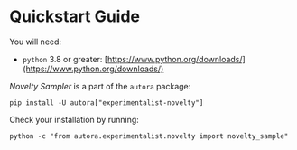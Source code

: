 # Quickstart Guide

You will need:

- `python` 3.8 or greater: [https://www.python.org/downloads/](https://www.python.org/downloads/)

*Novelty Sampler* is a part of the `autora` package:

```shell
pip install -U autora["experimentalist-novelty"]
```


Check your installation by running:
```shell
python -c "from autora.experimentalist.novelty import novelty_sample"
```
